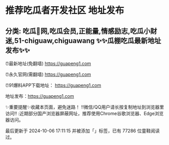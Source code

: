 推荐吃瓜者开发社区 地址发布
==
分类: 吃瓜🍉网,吃瓜会员,正能量,情感励志,吃瓜小财迷,51-chiguaw,chiguawang
✨✨瓜棚吃瓜最新地址发布✨✨
-
⏰最新地址(免翻墙) https://guapeng1.com

⏰永久官网(需翻墙) https://guapeng1.com

⏰91爆料APP下载地址： https://guapeng1.com

地址发布：https://guapeng1.com

✨重要提醒✨收藏本页面，避免迷路！
‼️微信/QQ用户请长按复制地址到浏览器里访问‼️
:近期部分国产浏览器屏蔽网址，推荐使用Chrome谷歌浏览器、Edge浏览器访问。

最后更新于 2024-10-06 17:11:15 并被添加「」标签，已有 77286 位童鞋阅读过。


